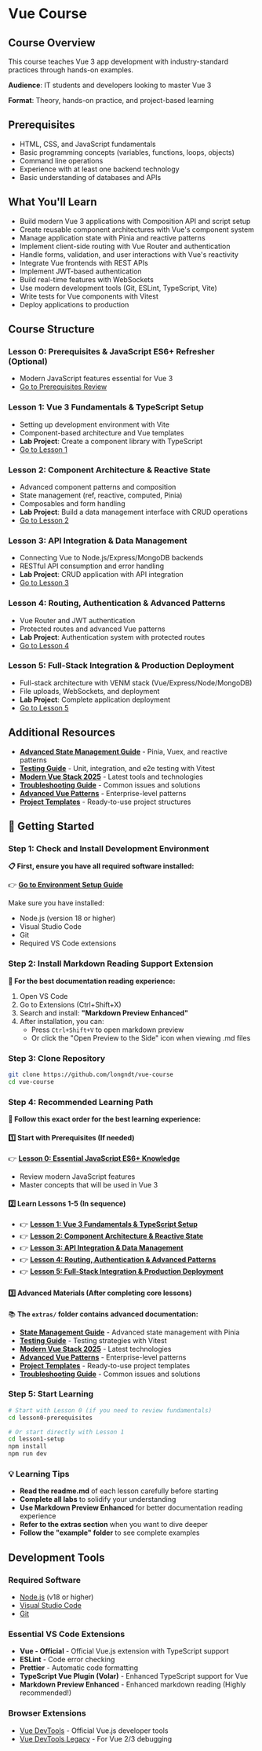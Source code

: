 # Vue Course

## Course Overview

This course teaches Vue 3 app development with industry-standard practices through hands-on examples.

**Audience**: IT students and developers looking to master Vue 3

**Format**: Theory, hands-on practice, and project-based learning

## Prerequisites

- HTML, CSS, and JavaScript fundamentals
- Basic programming concepts (variables, functions, loops, objects)
- Command line operations
- Experience with at least one backend technology
- Basic understanding of databases and APIs

## What You'll Learn

- Build modern Vue 3 applications with Composition API and script setup
- Create reusable component architectures with Vue's component system
- Manage application state with Pinia and reactive patterns
- Implement client-side routing with Vue Router and authentication
- Handle forms, validation, and user interactions with Vue's reactivity
- Integrate Vue frontends with REST APIs
- Implement JWT-based authentication
- Build real-time features with WebSockets
- Use modern development tools (Git, ESLint, TypeScript, Vite)
- Write tests for Vue components with Vitest
- Deploy applications to production

## Course Structure

### Lesson 0: Prerequisites & JavaScript ES6+ Refresher (Optional)
- Modern JavaScript features essential for Vue 3
- [Go to Prerequisites Review](./lesson0-prerequisites)

### Lesson 1: Vue 3 Fundamentals & TypeScript Setup
- Setting up development environment with Vite
- Component-based architecture and Vue templates
- **Lab Project**: Create a component library with TypeScript
- [Go to Lesson 1](./lesson1-setup)

### Lesson 2: Component Architecture & Reactive State
- Advanced component patterns and composition
- State management (ref, reactive, computed, Pinia)
- Composables and form handling
- **Lab Project**: Build a data management interface with CRUD operations
- [Go to Lesson 2](./lesson2-components)

### Lesson 3: API Integration & Data Management
- Connecting Vue to Node.js/Express/MongoDB backends
- RESTful API consumption and error handling
- **Lab Project**: CRUD application with API integration
- [Go to Lesson 3](./lesson3-data)

### Lesson 4: Routing, Authentication & Advanced Patterns
- Vue Router and JWT authentication
- Protected routes and advanced Vue patterns
- **Lab Project**: Authentication system with protected routes
- [Go to Lesson 4](./lesson4-routing-auth)

### Lesson 5: Full-Stack Integration & Production Deployment
- Full-stack architecture with VENM stack (Vue/Express/Node/MongoDB)
- File uploads, WebSockets, and deployment
- **Lab Project**: Complete application deployment
- [Go to Lesson 5](./lesson5-fullstack)

## Additional Resources

- [**Advanced State Management Guide**](./extras/state-management-guide.md) - Pinia, Vuex, and reactive patterns
- [**Testing Guide**](./extras/testing-guide.md) - Unit, integration, and e2e testing with Vitest
- [**Modern Vue Stack 2025**](./extras/modern-stack-2025.md) - Latest tools and technologies
- [**Troubleshooting Guide**](./extras/troubleshooting-guide.md) - Common issues and solutions
- [**Advanced Vue Patterns**](./extras/advanced-patterns.md) - Enterprise-level patterns
- [**Project Templates**](./extras/project-templates.md) - Ready-to-use project structures

## 🚀 Getting Started

### Step 1: Check and Install Development Environment

**📋 First, ensure you have all required software installed:**

👉 **[Go to Environment Setup Guide](./setup/environment-setup.md)**

Make sure you have installed:
- Node.js (version 18 or higher)
- Visual Studio Code
- Git
- Required VS Code extensions

### Step 2: Install Markdown Reading Support Extension

**📖 For the best documentation reading experience:**

1. Open VS Code
2. Go to Extensions (Ctrl+Shift+X)
3. Search and install: **"Markdown Preview Enhanced"**
4. After installation, you can:
   - Press `Ctrl+Shift+V` to open markdown preview
   - Or click the "Open Preview to the Side" icon when viewing .md files

### Step 3: Clone Repository

```bash
git clone https://github.com/longndt/vue-course
cd vue-course
```

### Step 4: Recommended Learning Path

**🎯 Follow this exact order for the best learning experience:**

#### 1️⃣ **Start with Prerequisites** (If needed)
👉 **[Lesson 0: Essential JavaScript ES6+ Knowledge](./lesson0-prerequisites/readme.md)**
- Review modern JavaScript features
- Master concepts that will be used in Vue 3

#### 2️⃣ **Learn Lessons 1-5** (In sequence)
- 👉 **[Lesson 1: Vue 3 Fundamentals & TypeScript Setup](./lesson1-setup/readme.md)**
- 👉 **[Lesson 2: Component Architecture & Reactive State](./lesson2-components/readme.md)**
- 👉 **[Lesson 3: API Integration & Data Management](./lesson3-data/readme.md)**
- 👉 **[Lesson 4: Routing, Authentication & Advanced Patterns](./lesson4-routing-auth/readme.md)**
- 👉 **[Lesson 5: Full-Stack Integration & Production Deployment](./lesson5-fullstack/readme.md)**

#### 3️⃣ **Advanced Materials** (After completing core lessons)
📚 **The `extras/` folder contains advanced documentation:**
- **[State Management Guide](./extras/state-management-guide.md)** - Advanced state management with Pinia
- **[Testing Guide](./extras/testing-guide.md)** - Testing strategies with Vitest
- **[Modern Vue Stack 2025](./extras/modern-stack-2025.md)** - Latest technologies
- **[Advanced Vue Patterns](./extras/advanced-patterns.md)** - Enterprise-level patterns
- **[Project Templates](./extras/project-templates.md)** - Ready-to-use project templates
- **[Troubleshooting Guide](./extras/troubleshooting-guide.md)** - Common issues and solutions

### Step 5: Start Learning

```bash
# Start with Lesson 0 (if you need to review fundamentals)
cd lesson0-prerequisites

# Or start directly with Lesson 1
cd lesson1-setup
npm install
npm run dev
```

### 💡 Learning Tips

- **Read the readme.md** of each lesson carefully before starting
- **Complete all labs** to solidify your understanding
- **Use Markdown Preview Enhanced** for better documentation reading experience
- **Refer to the extras section** when you want to dive deeper
- **Follow the "example" folder** to see complete examples

## Development Tools

### Required Software
- [Node.js](https://nodejs.org/) (v18 or higher)
- [Visual Studio Code](https://code.visualstudio.com/)
- [Git](https://git-scm.com/)

### Essential VS Code Extensions
- **Vue - Official** - Official Vue.js extension with TypeScript support
- **ESLint** - Code error checking
- **Prettier** - Automatic code formatting
- **TypeScript Vue Plugin (Volar)** - Enhanced TypeScript support for Vue
- **Markdown Preview Enhanced** - Enhanced markdown reading (Highly recommended!)

### Browser Extensions
- [Vue DevTools](https://devtools.vuejs.org/) - Official Vue.js developer tools
- [Vue DevTools Legacy](https://chrome.google.com/webstore/detail/vuejs-devtools) - For Vue 2/3 debugging

